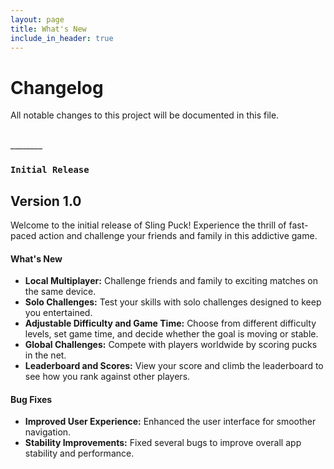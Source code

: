 ```yaml
---
layout: page
title: What's New
include_in_header: true
---
```


# Changelog
All notable changes to this project will be documented in this file.

<br>
________
<br>

### `Initial Release`
## Version 1.0
Welcome to the initial release of Sling Puck! Experience the thrill of fast-paced action and challenge your friends and family in this addictive game.

#### What's New
- **Local Multiplayer:** Challenge friends and family to exciting matches on the same device.
- **Solo Challenges:** Test your skills with solo challenges designed to keep you entertained.
- **Adjustable Difficulty and Game Time:** Choose from different difficulty levels, set game time, and decide whether the goal is moving or stable.
- **Global Challenges:** Compete with players worldwide by scoring pucks in the net.
- **Leaderboard and Scores:** View your score and climb the leaderboard to see how you rank against other players.

#### Bug Fixes
- **Improved User Experience:** Enhanced the user interface for smoother navigation.
- **Stability Improvements:** Fixed several bugs to improve overall app stability and performance.

<br>